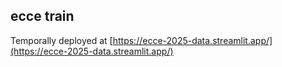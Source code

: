 ## ecce train 
Temporally deployed at [https://ecce-2025-data.streamlit.app/](https://ecce-2025-data.streamlit.app/)
